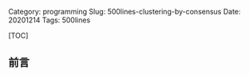 Category: programming
Slug: 500lines-clustering-by-consensus
Date: 20201214
Tags: 500lines



[TOC]

## 前言

